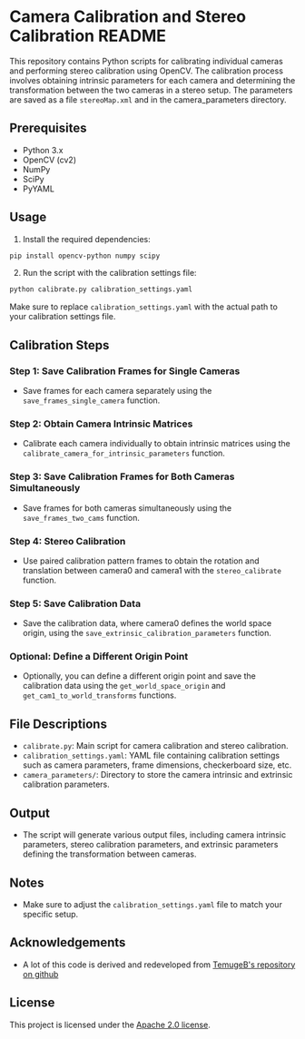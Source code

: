 # Camera Calibration and Stereo Calibration README

This repository contains Python scripts for calibrating individual cameras and performing stereo calibration using OpenCV. The calibration process involves obtaining intrinsic parameters for each camera and determining the transformation between the two cameras in a stereo setup. The parameters are saved as a file `stereoMap.xml` and in the camera_parameters directory. 

## Prerequisites

- Python 3.x
- OpenCV (cv2)
- NumPy
- SciPy
- PyYAML

## Usage

1. Install the required dependencies:

```bash
pip install opencv-python numpy scipy
```

2. Run the script with the calibration settings file:

```bash
python calibrate.py calibration_settings.yaml
```

Make sure to replace `calibration_settings.yaml` with the actual path to your calibration settings file.

## Calibration Steps

### Step 1: Save Calibration Frames for Single Cameras

- Save frames for each camera separately using the `save_frames_single_camera` function.

### Step 2: Obtain Camera Intrinsic Matrices

- Calibrate each camera individually to obtain intrinsic matrices using the `calibrate_camera_for_intrinsic_parameters` function.

### Step 3: Save Calibration Frames for Both Cameras Simultaneously

- Save frames for both cameras simultaneously using the `save_frames_two_cams` function.

### Step 4: Stereo Calibration

- Use paired calibration pattern frames to obtain the rotation and translation between camera0 and camera1 with the `stereo_calibrate` function.

### Step 5: Save Calibration Data

- Save the calibration data, where camera0 defines the world space origin, using the `save_extrinsic_calibration_parameters` function.

### Optional: Define a Different Origin Point

- Optionally, you can define a different origin point and save the calibration data using the `get_world_space_origin` and `get_cam1_to_world_transforms` functions.

## File Descriptions

- `calibrate.py`: Main script for camera calibration and stereo calibration.
- `calibration_settings.yaml`: YAML file containing calibration settings such as camera parameters, frame dimensions, checkerboard size, etc.
- `camera_parameters/`: Directory to store the camera intrinsic and extrinsic calibration parameters.

## Output

- The script will generate various output files, including camera intrinsic parameters, stereo calibration parameters, and extrinsic parameters defining the transformation between cameras.

## Notes

- Make sure to adjust the `calibration_settings.yaml` file to match your specific setup.

## Acknowledgements

- A lot of this code is derived and redeveloped from [TemugeB's repository on github](https://github.com/TemugeB/python_stereo_camera_calibrate)

## License

This project is licensed under the [Apache 2.0 license](LICENSE).
